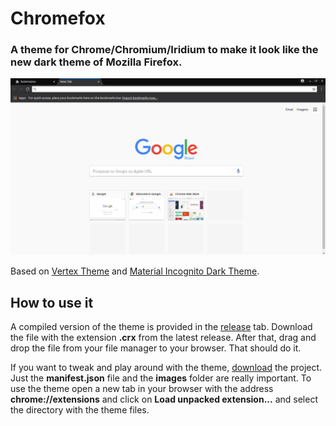 # Chromefox

### A theme for Chrome/Chromium/Iridium to make it look like the new dark theme of Mozilla Firefox.

![Screenshot](screenshots/1366x768.png)

Based on [Vertex Theme](https://github.com/horst3180/vertex-theme) and [Material Incognito Dark Theme](https://github.com/Fiddle-N/material-incognito-dark-theme).


## How to use it

A compiled version of the theme is provided in the [release](https://github.com/saviocmc/chromefox-theme/releases) tab.
Download the file with the extension **.crx** from the latest release.
After that, drag and drop the file from your file manager to your browser.
That should do it.

If you want to tweak and play around with the theme, [download](https://github.com/saviocmc/chromefox-theme/archive/master.zip) the project.
Just the **manifest.json** file and the **images** folder are really important.
To use the theme open a new tab in your browser with the address **chrome://extensions** and click on **Load unpacked extension...** and select the directory with the theme files.
